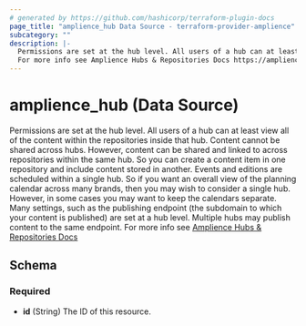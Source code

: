 ```yaml
---
# generated by https://github.com/hashicorp/terraform-plugin-docs
page_title: "amplience_hub Data Source - terraform-provider-amplience"
subcategory: ""
description: |-
  Permissions are set at the hub level. All users of a hub can at least view all of the content within the repositories inside that hub. Content cannot be shared across hubs. However, content can be shared and linked to across repositories within the same hub. So you can create a content item in one repository and include content stored in another. Events and editions are scheduled within a single hub. So if you want an overall view of the planning calendar across many brands, then you may wish to consider a single hub. However, in some cases you may want to keep the calendars separate. Many settings, such as the publishing endpoint (the subdomain to which your content is published) are set at a hub level. Multiple hubs may publish content to the same endpoint.
  For more info see Amplience Hubs & Repositories Docs https://amplience.com/docs/intro/hubsandrepositories.html
---
```


# amplience_hub (Data Source)

Permissions are set at the hub level. All users of a hub can at least view all of the content within the repositories inside that hub. Content cannot be shared across hubs. However, content can be shared and linked to across repositories within the same hub. So you can create a content item in one repository and include content stored in another. Events and editions are scheduled within a single hub. So if you want an overall view of the planning calendar across many brands, then you may wish to consider a single hub. However, in some cases you may want to keep the calendars separate. Many settings, such as the publishing endpoint (the subdomain to which your content is published) are set at a hub level. Multiple hubs may publish content to the same endpoint.
For more info see [Amplience Hubs & Repositories Docs](https://amplience.com/docs/intro/hubsandrepositories.html)



<!-- schema generated by tfplugindocs -->
## Schema

### Required

- **id** (String) The ID of this resource.


